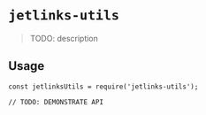 # `jetlinks-utils`

> TODO: description

## Usage

```
const jetlinksUtils = require('jetlinks-utils');

// TODO: DEMONSTRATE API
```
